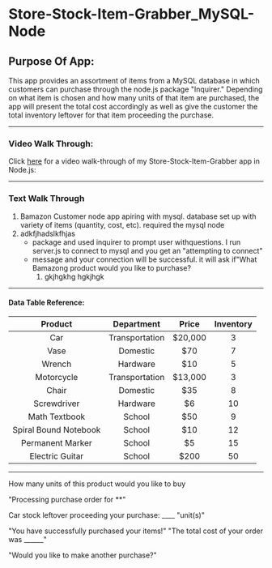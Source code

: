 # Store-Stock-Item-Grabber_MySQL-Node


## Purpose Of App:
This app provides an assortment of items from a MySQL database in which customers can purchase through the node.js package "Inquirer." Depending on what item is chosen and how many units of that item are purchased, the app will present the total cost accordingly as well as give the customer the total inventory leftover for that item proceeding the purchase.

---

### Video Walk Through:
Click [here](https://www.youtube.com/watch?v=uQq6YGy_8hs) for a video walk-through of my Store-Stock-Item-Grabber app in Node.js:

---

### Text Walk Through
1. Bamazon Customer node app apiring with mysql. database set up with variety of items (quantity, cost, etc). required the mysql node
2. adkfjhadslkfhjas
    - package and used inquirer to prompt user withquestions. I run server.js to connect to mysql and you get an "attempting to connect" 
    - message and your connection will be successful. it will ask if"What Bamazong product would you like to purchase?
      1. gkjhgkhg hgkjhgk 

---

#### Data Table Reference:

Product | Department | Price | Inventory
:---: | :---: | :---: | :---:
Car | Transportation | $20,000 | 3
Vase | Domestic | $70 | 7
Wrench | Hardware | $10 | 5
Motorcycle | Transportation | $13,000 | 3
Chair | Domestic | $35 | 8
Screwdriver | Hardware | $6 | 10
Math Textbook | School | $50 | 9
Spiral Bound Notebook | School | $10 | 12
Permanent Marker | School | $5 | 15
Electric Guitar | School | $200 | 50

---

How many units of this product would you like to buy

"Processing purchase order for **"

Car stock leftover proceeding your purchase: ____ "unit(s)"

"You have successfully purchased your items!"
"The total cost of your order was ______"

"Would you like to make another purchase?"
